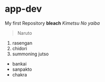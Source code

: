# app-dev
My first Repository
**bleach**
*Kimetsu No yaiba*
> Naruto
1. rasengan
2. chidori
3. summoning jutso
- bankai
- sanpakto
- chakra
